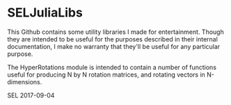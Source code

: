 # SELJuliaLibs

This Github contains some utility libraries I made for entertainment. Though
they are intended to be useful for the purposes described in their
internal documentation, I make no warranty that they'll be useful for any
particular purpose.

The HyperRotations module is intended to contain a number of functions
useful for producing N by N rotation matrices, and rotating vectors in
N-dimensions.

SEL
2017-09-04